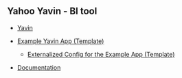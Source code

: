 Yahoo Yavin - BI tool
---------------------

- [Yavin](https://github.com/stealth-tech-startup/framework)
- [Example Yavin App (Template)](https://github.com/stealth-tech-startup/yavin-app)

  - [Externalized Config for the Example App (Template)](https://github.com/stealth-tech-startup/yavin-demo-config)

- [Documentation](https://stealth-tech-startup.github.io/yavin-docs/)
